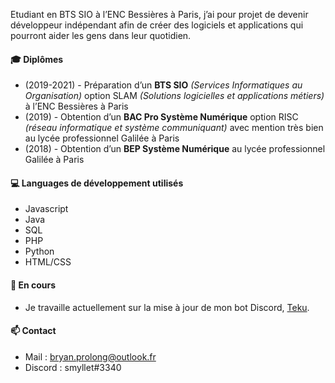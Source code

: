 Etudiant en BTS SIO à l’ENC Bessières à Paris, j’ai pour projet de devenir développeur indépendant afin de créer des logiciels et applications qui pourront aider les gens dans leur quotidien.

#### 🎓 Diplômes
- (2019-2021) - Préparation d’un **BTS SIO** *(Services Informatiques au Organisation)* option SLAM *(Solutions logicielles et applications métiers)* à l’ENC Bessières à Paris
- (2019) - Obtention d’un **BAC Pro Système Numérique** option RISC *(réseau informatique et système communiquant)* avec mention très bien au lycée professionnel Galilée à Paris
- (2018) - Obtention d’un **BEP Système Numérique** au lycée professionnel Galilée à Paris

#### 💻 Languages de développement utilisés
- Javascript
- Java
- SQL
- PHP
- Python
- HTML/CSS

#### 📌 En cours
- Je travaille actuellement sur la mise à jour de mon bot Discord, [Teku](https://github.com/smyllet/teku).

#### 📫 Contact
- Mail : [bryan.prolong@outlook.fr](mailto:bryan.prolong@outlook.fr?subject=[GitHub-Contact]%20)
- Discord : smyllet#3340
